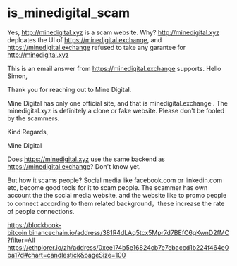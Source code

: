 # is_minedigital_scam
Yes, http://minedigital.xyz is a scam website. 
Why? http://minedigital.xyz deplcates the UI of https://minedigital.exchange, and https://minedigital.exchange refused to take any garantee for http://minedigital.xyz

This is an email answer from https://minedigital.exchange supports.
Hello Simon,
 
Thank you for reaching out to Mine Digital.
 
Mine Digital has only one official site, and that is minedigital.exchange . The minedigital.xyz is definitely a clone or fake website.  Please don't be fooled by the scammers.
 
Kind Regards,
 
Mine Digital


Does https://minedigital.xyz use the same backend as https://minedigital.exchange?
Don't know yet.

But how it scams people?
Social media like facebook.com or linkedin.com etc, become good tools for it to scam people.
The scammer has own account the the social media website, and the website like to promo people to connect according to them related background，these increase the rate of people connections.



https://blockbook-bitcoin.binancechain.io/address/381R4dLAq5tcx5Mpr7d7BEfC6gKwnD2fMC?filter=All
https://ethplorer.io/zh/address/0xee174b5e16824cb7e7ebaccd1b224f464e0ba17d#chart=candlestick&pageSize=100
